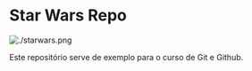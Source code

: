 # Star Wars Repo

![./starwars.png](StarWars)

Este repositório serve de exemplo para o curso de Git e Github.
